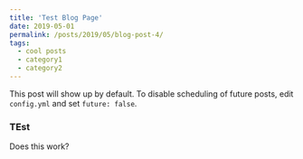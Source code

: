 ```yaml
---
title: 'Test Blog Page'
date: 2019-05-01
permalink: /posts/2019/05/blog-post-4/
tags:
  - cool posts
  - category1
  - category2
---
```


This post will show up by default. To disable scheduling of future posts, edit `config.yml` and set `future: false`. 

### TEst

Does this work?